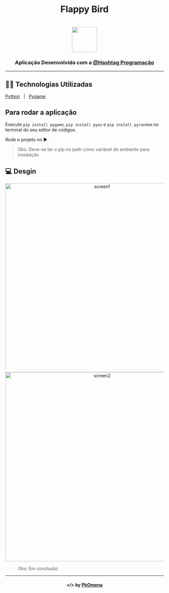 <h1 align="center">Flappy Bird</h1>
<h1 align="center"><img width="80" src="https://imgur.com/EpQNGLE.png"></h1>
  
<h3 align="center">Aplicação Desenvolvida com a <a href="">@Hashtag Programação</a></h3>

---

## 👨‍💻 Technologias Utilizadas
<p display="block" align="left">
  <a href="https://www.python.org/">Python</a>&nbsp;&nbsp;&nbsp;|&nbsp;&nbsp;
  <a href="https://www.pygame.org/news">Pygame</a>
</p>

## Para rodar a aplicação

Execute ```pip install pygame```, ```pip install pyos``` e ```pip install pyrandom``` no terminal do seu editor de códigos.

Rode  o projeto no ▶️.

> Obs: Deve-se ter o pip no path como variável de ambiente para instalação
  
## 💻 Desgin
<p align="center">
<img width="600" src="./assets/desk1.PNG" alt="screen1">  
<img width="600" src="./assets/desk2.PNG" alt="screen2">  
</p>

> Obs: Em conclusão

---  

<h4 align="center"> <em>&lt;/&gt;</em> by <a href="https://github.com/PhOmena" target="_blank">PhOmena</a></h4>
